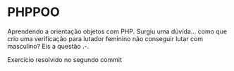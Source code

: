# PHPPOO
Aprendendo a orientação objetos com PHP. Surgiu uma dúvida... como que crio uma verificação para lutador feminino não conseguir lutar com masculino? Eis a questão .-.

Exercício resolvido no segundo commit
